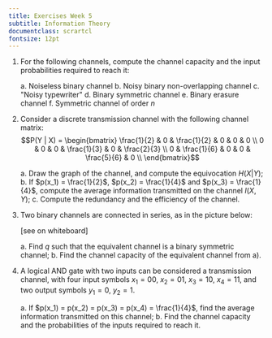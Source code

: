 ```yaml
---
title: Exercises Week 5
subtitle: Information Theory
documentclass: scrartcl
fontsize: 12pt
---
```


1. For the following channels, compute the channel capacity and the input probabilities required to reach it:

    a. Noiseless binary channel
    b. Noisy binary non-overlapping channel
    c. "Noisy typewriter"
    d. Binary symmetric channel
    e. Binary erasure channel
    f. Symmetric channel of order $n$

2. Consider a discrete transmission channel with the following channel matrix:
$$P(Y | X) = 
\begin{bmatrix}
\frac{1}{2} & 0 & \frac{1}{2} & 0 & 0 & 0 \\
0 & 0 & 0 & \frac{1}{3} & 0 & \frac{2}{3} \\
0 & \frac{1}{6} & 0 & 0 & \frac{5}{6} & 0 \\
\end{bmatrix}$$
    
    a. Draw the graph of the channel, and compute the equivocation $H(X|Y)$;
    b. If $p(x_1) = \frac{1}{2}$, $p(x_2) = \frac{1}{4}$ and $p(x_3) = \frac{1}{4}$,
    compute the average information transmitted on the channel $I(X,Y)$;
    c. Compute the redundancy and the efficiency of the channel.
    
3. Two binary channels are connected in series, as in the picture below:

	[see on whiteboard]
	
	a. Find $q$ such that the equivalent channel is a binary symmetric channel;
	b. Find the channel capacity of the equivalent channel from a).
	
4. A logical AND gate with two inputs can be considered a transmission channel, 
with four input symbols $x_1 = 00$, $x_2 = 01$, $x_3 = 10$, $x_4 = 11$, 
and two output symbols $y_1 = 0$, $y_2 = 1$.
    
    a. If $p(x_1) = p(x_2) = p(x_3) = p(x_4) = \frac{1}{4}$, find the average
    information transmitted on this channel;
    b. Find the channel capacity and the probabilities of the inputs 
    required to reach it.


    
